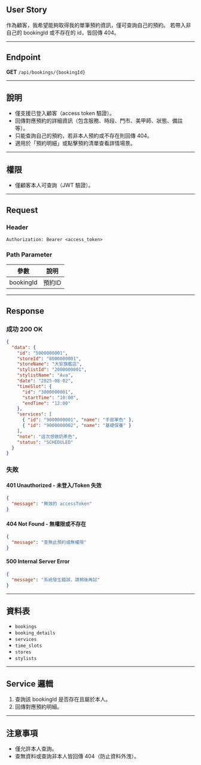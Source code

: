 ## User Story

作為顧客，我希望能夠取得我的單筆預約資訊，僅可查詢自己的預約。 若帶入非自己的 bookingId 或不存在的 id，皆回傳 404。

---

## Endpoint

**GET** `/api/bookings/{bookingId}`

---

## 說明

- 僅支援已登入顧客（access token 驗證）。
- 回傳對應預約的詳細資訊（包含服務、時段、門市、美甲師、狀態、備註等）。
- 只能查詢自己的預約，若非本人預約或不存在則回傳 404。
- 適用於「預約明細」或點擊預約清單查看詳情場景。

---

## 權限

- 僅顧客本人可查詢（JWT 驗證）。

---

## Request

### Header

```http
Authorization: Bearer <access_token>
```

### Path Parameter

| 參數      | 說明   |
| --------- | ------ |
| bookingId | 預約ID |

---

## Response

### 成功 200 OK

```json
{
  "data": {
    "id": "5000000001",
    "storeId": "8000000001",
    "storeName": "大安旗艦店",
    "stylistId": "2000000001",
    "stylistName": "Ava",
    "date": "2025-08-02",
    "timeSlot": {
      "id": "3000000001",
      "startTime": "10:00",
      "endTime": "12:00"
    },
    "services": [
      { "id": "9000000001", "name": "手部單色" },
      { "id": "9000000002", "name": "基礎保養" }
    ],
    "note": "這次想做奶茶色",
    "status": "SCHEDULED"
  }
}
```

### 失敗

#### 401 Unauthorized - 未登入/Token 失效

```json
{
  "message": "無效的 accessToken"
}
```

#### 404 Not Found - 無權限或不存在

```json
{
  "message": "查無此預約或無權限"
}
```

#### 500 Internal Server Error

```json
{
  "message": "系統發生錯誤，請稍後再試"
}
```

---

## 資料表

- `bookings`
- `booking_details`
- `services`
- `time_slots`
- `stores`
- `stylists`

---

## Service 邏輯

1. 查詢該 bookingId 是否存在且屬於本人。
2. 回傳對應預約明細。

---

## 注意事項

- 僅允許本人查詢。
- 查無資料或查詢非本人皆回傳 404（防止資料外洩）。

